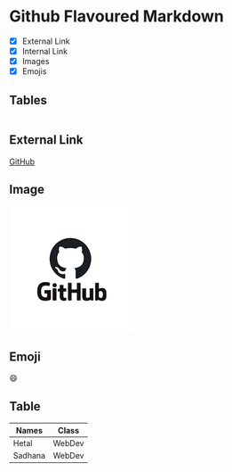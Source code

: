 # Github Flavoured Markdown

- [x] External Link
- [x] Internal Link
- [x] Images
- [x] Emojis

## Tables

| | | |
|------|-----|--------|


## External Link

[GitHub](https://help.github.com/en)

## Image

![GitHub](https://github.com/Hetal2409/authoring/blob/main/download.png)

## Emoji

:smile:

## Table

|Names|Class|
|-----|-----|
|Hetal|WebDev|
|Sadhana|WebDev|




